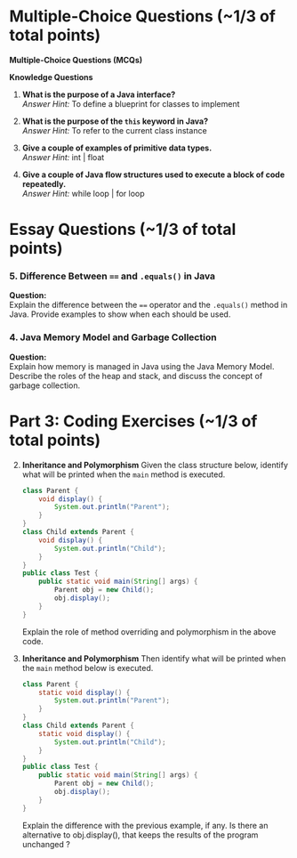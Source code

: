 # Multiple-Choice Questions (~1/3 of total points)

**Multiple-Choice Questions (MCQs)**  

**Knowledge Questions**  

1. **What is the purpose of a Java interface?**  
   *Answer Hint:* To define a blueprint for classes to implement

2. **What is the purpose of the `this` keyword in Java?**  
   *Answer Hint:* To refer to the current class instance

3. **Give a couple of examples of primitive data types.**  
   *Answer Hint:* int | float

4. **Give a couple of Java flow structures used to execute a block of code repeatedly.**  
   *Answer Hint:* while loop | for loop


# Essay Questions (~1/3 of total points)

### **5. Difference Between `==` and `.equals()` in Java**  
**Question:**  
Explain the difference between the `==` operator and the `.equals()` method in Java. Provide examples to show when each should be used.

### **4. Java Memory Model and Garbage Collection**  
**Question:**  
Explain how memory is managed in Java using the Java Memory Model. Describe the roles of the heap and stack, and discuss the concept of garbage collection.

# Part 3: Coding Exercises  (~1/3 of total points)

2. **Inheritance and Polymorphism** 
   Given the class structure below, identify what will be printed when the `main` method is executed.  
   ```java
   class Parent {
       void display() {
           System.out.println("Parent");
       }
   }
   class Child extends Parent {
       void display() {
           System.out.println("Child");
       }
   }
   public class Test {
       public static void main(String[] args) {
           Parent obj = new Child();
           obj.display();
       }
   }
   ```
   Explain the role of method overriding and polymorphism in the above code.

2. **Inheritance and Polymorphism** 
   Then identify what will be printed when the `main` method below is executed.  
   ```java
   class Parent {
       static void display() {
           System.out.println("Parent");
       }
   }
   class Child extends Parent {
       static void display() {
           System.out.println("Child");
       }
   }
   public class Test {
       public static void main(String[] args) {
           Parent obj = new Child();
           obj.display();
       }
   }
   ```
   Explain the difference with the previous example, if any.
   Is there an alternative to obj.display(), that keeps the results of the program unchanged ? 
